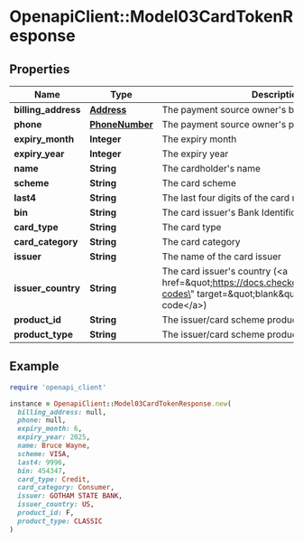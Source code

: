# OpenapiClient::Model03CardTokenResponse

## Properties

| Name | Type | Description | Notes |
| ---- | ---- | ----------- | ----- |
| **billing_address** | [**Address**](Address.md) | The payment source owner&#39;s billing address | [optional] |
| **phone** | [**PhoneNumber**](PhoneNumber.md) | The payment source owner&#39;s phone number | [optional] |
| **expiry_month** | **Integer** | The expiry month |  |
| **expiry_year** | **Integer** | The expiry year |  |
| **name** | **String** | The cardholder&#39;s name | [optional] |
| **scheme** | **String** | The card scheme | [optional] |
| **last4** | **String** | The last four digits of the card number |  |
| **bin** | **String** | The card issuer&#39;s Bank Identification Number (BIN) |  |
| **card_type** | **String** | The card type | [optional] |
| **card_category** | **String** | The card category | [optional] |
| **issuer** | **String** | The name of the card issuer | [optional] |
| **issuer_country** | **String** | The card issuer&#39;s country (&lt;a href&#x3D;\&quot;https://docs.checkout.com/docs/country-codes\&quot; target&#x3D;\&quot;blank\&quot;&gt;two-letter ISO code&lt;/a&gt;) | [optional] |
| **product_id** | **String** | The issuer/card scheme product identifier | [optional] |
| **product_type** | **String** | The issuer/card scheme product type | [optional] |

## Example

```ruby
require 'openapi_client'

instance = OpenapiClient::Model03CardTokenResponse.new(
  billing_address: null,
  phone: null,
  expiry_month: 6,
  expiry_year: 2025,
  name: Bruce Wayne,
  scheme: VISA,
  last4: 9996,
  bin: 454347,
  card_type: Credit,
  card_category: Consumer,
  issuer: GOTHAM STATE BANK,
  issuer_country: US,
  product_id: F,
  product_type: CLASSIC
)
```

